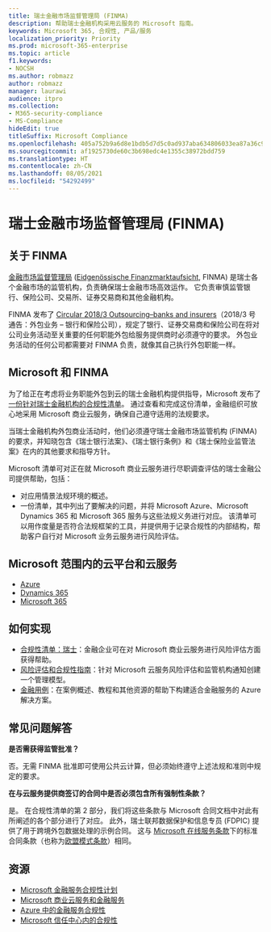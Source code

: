 ```yaml
---
title: 瑞士金融市场监督管理局 (FINMA)
description: 帮助瑞士金融机构采用云服务的 Microsoft 指南。
keywords: Microsoft 365, 合规性, 产品/服务
localization_priority: Priority
ms.prod: microsoft-365-enterprise
ms.topic: article
f1.keywords:
- NOCSH
ms.author: robmazz
author: robmazz
manager: laurawi
audience: itpro
ms.collection:
- M365-security-compliance
- MS-Compliance
hideEdit: true
titleSuffix: Microsoft Compliance
ms.openlocfilehash: 405a752b9a6d8e1bdb5d7d5c0ad937aba634806033ea87a36c92629bf458bf3a
ms.sourcegitcommit: af1925730de60c3b698edc4e1355c38972bdd759
ms.translationtype: HT
ms.contentlocale: zh-CN
ms.lasthandoff: 08/05/2021
ms.locfileid: "54292499"
---
```

# <a name="financial-market-supervisory-authority-finma-switzerland"></a>瑞士金融市场监督管理局 (FINMA)

## <a name="about-finma"></a>关于 FINMA

[金融市场监督管理局](https://www.finma.ch/en) ([Eidgenössische Finanzmarktaufsicht](https://www.finma.ch/de/), FINMA) 是瑞士各个金融市场的监管机构，负责确保瑞士金融市场高效运作。 它负责审慎监管银行、保险公司、交易所、证券交易商和其他金融机构。

FINMA 发布了 [Circular 2018/3 Outsourcing–banks and insurers](https://www.finma.ch/en/~/media/finma/dokumente/rundschreiben-archiv/2018/rs-18-03/finma-rs-2018-03---20170921.pdf?la=en)（2018/3 号通告：外包业务 – 银行和保险公司），规定了银行、证券交易商和保险公司在将对公司业务活动至关重要的任何职能外包给服务提供商时必须遵守的要求。 外包业务活动的任何公司都需要对 FINMA 负责，就像其自己执行外包职能一样。

## <a name="microsoft-and-finma"></a>Microsoft 和 FINMA

为了给正在考虑将业务职能外包到云的瑞士金融机构提供指导，Microsoft 发布了[一份针对瑞士金融机构的合规性清单](https://aka.ms/FinServ-Guide-Switzerland)。 通过查看和完成这份清单，金融组织可放心地采用 Microsoft 商业云服务，确保自己遵守适用的法规要求。

当瑞士金融机构外包商业活动时，他们必须遵守瑞士金融市场监管机构 (FINMA) 的要求，并知晓包含《瑞士银行法案》、《瑞士银行条例》和《瑞士保险业监管法案》在内的其他要求和指导方针。

Microsoft 清单可对正在就 Microsoft 商业云服务进行尽职调查评估的瑞士金融公司提供帮助，包括：

- 对应用情景法规环境的概述。
- 一份清单，其中列出了要解决的问题，并将 Microsoft Azure、Microsoft Dynamics 365 和 Microsoft 365 服务与这些法规义务进行对应。 该清单可以用作度量是否符合法规框架的工具，并提供用于记录合规性的内部结构，帮助客户自行对 Microsoft 业务云服务进行风险评估。

## <a name="microsoft-in-scope-cloud-platforms--services"></a>Microsoft 范围内的云平台和云服务

- [Azure](https://aka.ms/AzureCompliance)
- [Dynamics 365](https://aka.ms/d365-compliance-list)
- [Microsoft 365](https://aka.ms/o365-compliance-framework)

## <a name="how-to-implement"></a>如何实现

- [合规性清单：瑞士](https://aka.ms/FinServ-Guide-Switzerland)：金融企业可在对 Microsoft 商业云服务进行风险评估方面获得帮助。
- [风险评估和合规性指南](https://aka.ms/RiskGovernanceGuide)：针对 Microsoft 云服务风险评估和监管机构通知创建一个管理模型。
- [金融用例](/azure/industry/financial/)：在案例概述、教程和其他资源的帮助下构建适合金融服务的 Azure 解决方案。

## <a name="frequently-asked-questions"></a>常见问题解答

**是否需获得监管批准？**

否。无需 FINMA 批准即可使用公共云计算，但必须始终遵守上述法规和准则中规定的要求。

**在与云服务提供商签订的合同中是否必须包含所有强制性条款？**

是。 在合规性清单的第 2 部分，我们将这些条款与 Microsoft 合同文档中对此有所阐述的各个部分进行了对应。 此外，瑞士联邦数据保护和信息专员 (FDPIC) 提供了用于跨境外包数据处理的示例合同。 这与 [Microsoft 在线服务条款](https://aka.ms/Online-Services-Terms)下的标准合同条款（也称为[欧盟模式条款](offering-EU-Model-Clauses.md)）相同。

## <a name="resources"></a>资源

- [Microsoft 金融服务合规性计划](https://aka.ms/FSCP-Print)
- [Microsoft 商业云服务和金融服务](https://servicetrust.microsoft.com/viewpage/financialservicesoverview)
- [Azure 中的金融服务合规性](https://azure.microsoft.com/resources/videos/azurecon-2015-financial-services-compliance-in-azure/)
- [Microsoft 信任中心内的合规性](https://www.microsoft.com/trust-center/compliance/compliance-overview)

